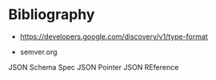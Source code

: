 Bibliography
============

- https://developers.google.com/discovery/v1/type-format


- semver.org

JSON Schema Spec
JSON Pointer
JSON REference
